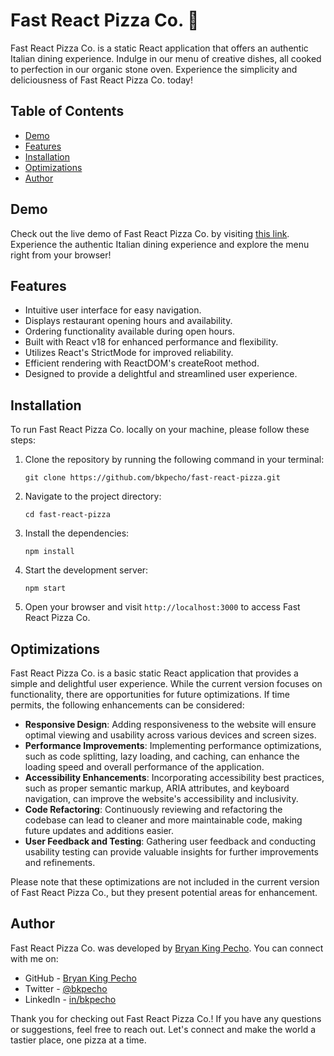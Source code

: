 # Fast React Pizza Co. 🍕

Fast React Pizza Co. is a static React application that offers an authentic Italian dining experience. Indulge in our menu of creative dishes, all cooked to perfection in our organic stone oven. Experience the simplicity and deliciousness of Fast React Pizza Co. today!

## Table of Contents

- [Demo](#demo)
- [Features](#features)
- [Installation](#installation)
- [Optimizations](#optimizations)
- [Author](#author)

## Demo

Check out the live demo of Fast React Pizza Co. by visiting [this link](https://fast-react-app.netlify.app/). Experience the authentic Italian dining experience and explore the menu right from your browser!

## Features

- Intuitive user interface for easy navigation.
- Displays restaurant opening hours and availability.
- Ordering functionality available during open hours.
- Built with React v18 for enhanced performance and flexibility.
- Utilizes React's StrictMode for improved reliability.
- Efficient rendering with ReactDOM's createRoot method.
- Designed to provide a delightful and streamlined user experience.

## Installation

To run Fast React Pizza Co. locally on your machine, please follow these steps:

1. Clone the repository by running the following command in your terminal:

   ```
   git clone https://github.com/bkpecho/fast-react-pizza.git
   ```

2. Navigate to the project directory:

   ```
   cd fast-react-pizza
   ```

3. Install the dependencies:

   ```
   npm install
   ```

4. Start the development server:

   ```
   npm start
   ```

5. Open your browser and visit `http://localhost:3000` to access Fast React Pizza Co.

## Optimizations

Fast React Pizza Co. is a basic static React application that provides a simple and delightful user experience. While the current version focuses on functionality, there are opportunities for future optimizations. If time permits, the following enhancements can be considered:

- **Responsive Design**: Adding responsiveness to the website will ensure optimal viewing and usability across various devices and screen sizes.
- **Performance Improvements**: Implementing performance optimizations, such as code splitting, lazy loading, and caching, can enhance the loading speed and overall performance of the application.
- **Accessibility Enhancements**: Incorporating accessibility best practices, such as proper semantic markup, ARIA attributes, and keyboard navigation, can improve the website's accessibility and inclusivity.
- **Code Refactoring**: Continuously reviewing and refactoring the codebase can lead to cleaner and more maintainable code, making future updates and additions easier.
- **User Feedback and Testing**: Gathering user feedback and conducting usability testing can provide valuable insights for further improvements and refinements.

Please note that these optimizations are not included in the current version of Fast React Pizza Co., but they present potential areas for enhancement.

## Author

Fast React Pizza Co. was developed by [Bryan King Pecho](https://www.github.com/bkpecho). You can connect with me on:

- GitHub - [Bryan King Pecho](https://www.github.com/bkpecho)
- Twitter - [@bkpecho](https://www.twitter.com/bkpecho)
- LinkedIn - [in/bkpecho](https://www.linkedin.com/in/bkpecho/)

Thank you for checking out Fast React Pizza Co.! If you have any questions or suggestions, feel free to reach out. Let's connect and make the world a tastier place, one pizza at a time.
